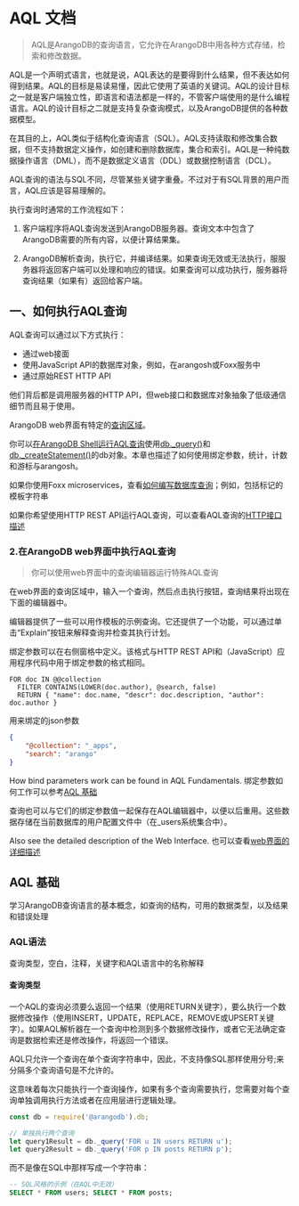 # AQL 文档

>AQL是ArangoDB的查询语言，它允许在ArangoDB中用各种方式存储，检索和修改数据。

AQL是一个声明式语言，也就是说，AQL表达的是要得到什么结果，但不表达如何得到结果。AQL的目标是易读易懂，因此它使用了英语的关键词。AQL的设计目标之一就是客户端独立性，即语言和语法都是一样的，不管客户端使用的是什么编程语言。AQL的设计目标之二就是支持复杂查询模式，以及ArangoDB提供的各种数据模型。

在其目的上，AQL类似于结构化查询语言（SQL）。AQL支持读取和修改集合数据，但不支持数据定义操作，如创建和删除数据库，集合和索引。AQL是一种纯数据操作语言（DML），而不是数据定义语言（DDL）或数据控制语言（DCL）。

AQL查询的语法与SQL不同，尽管某些关键字重叠。不过对于有SQL背景的用户而言，AQL应该是容易理解的。

执行查询时通常的工作流程如下：

1. 客户端程序将AQL查询发送到ArangoDB服务器。查询文本中包含了ArangoDB需要的所有内容，以便计算结果集。

2. ArangoDB解析查询，执行它，并编译结果。如果查询无效或无法执行，服服务器将返回客户端可以处理和响应的错误。如果查询可以成功执行，服务器将查询结果（如果有）返回给客户端。

## 一、如何执行AQL查询
AQL查询可以通过以下方式执行：
- 通过web接面
- 使用JavaScript API的数据库对象，例如，在arangosh或Foxx服务中
- 通过原始REST HTTP API

他们背后都是调用服务器的HTTP API，但web接口和数据库对象抽象了低级通信细节而且易于使用。

ArangoDB web界面有特定的[查询区域](#Executing_AQL_queries_in_the_ArangoDB_web_interface)。

你可以[在ArangoDB Shell运行AQL查询](https://docs.arangodb.com/3.11/aql/how-to-invoke-aql/with-the-web-interface/)使用[db._query()](https://docs.arangodb.com/3.11/aql/how-to-invoke-aql/with-arangosh/#with-db_query)和[db._createStatement()](https://docs.arangodb.com/3.11/aql/how-to-invoke-aql/with-arangosh/#with-db_createstatement-arangostatement)的db对象。本章也描述了如何使用绑定参数，统计，计数和游标与arangosh。

如果你使用Foxx microservices，查看[如何编写数据库查询](https://docs.arangodb.com/3.11/develop/foxx-microservices/getting-started/#writing-database-queries)；例如，包括标记的模板字符串

如果你希望使用HTTP REST API运行AQL查询，可以查看AQL查询的[HTTP接口描述](https://docs.arangodb.com/3.11/develop/http-api/queries/aql-queries/)

### 2.在ArangoDB web界面中执行AQL查询
<a id="Executing_AQL_queries_in_the_ArangoDB_web_interface" ></a>

> 你可以使用web界面中的查询编辑器运行特殊AQL查询

在web界面的查询区域中，输入一个查询，然后点击执行按钮，查询结果将出现在下面的编辑器中。

编辑器提供了一些可以用作模板的示例查询。它还提供了一个功能，可以通过单击“Explain”按钮来解释查询并检查其执行计划。

绑定参数可以在右侧窗格中定义。该格式与HTTP REST API和（JavaScript）应用程序代码中用于绑定参数的格式相同。

```aql
FOR doc IN @@collection
  FILTER CONTAINS(LOWER(doc.author), @search, false)
  RETURN { "name": doc.name, "descr": doc.description, "author": doc.author }
```
用来绑定的json参数
```json
{
    "@collection": "_apps",
    "search": "arango"
}
```
How bind parameters work can be found in AQL Fundamentals.
绑定参数如何工作可以参考[AQL 基础](#AQL_Fundamentals)

查询也可以与它们的绑定参数值一起保存在AQL编辑器中，以便以后重用。这些数据存储在当前数据库的用户配置文件中（在_users系统集合中）。

Also see the detailed description of the Web Interface.
也可以查看[web界面的详细描述](https://docs.arangodb.com/3.11/components/web-interface/)

## AQL 基础
<a id="AQL_Fundamentals" ></a>

学习ArangoDB查询语言的基本概念，如查询的结构，可用的数据类型，以及结果和错误处理

### AQL语法
查询类型，空白，注释，关键字和AQL语言中的名称解释

#### 查询类型
一个AQL的查询必须要么返回一个结果（使用RETURN关键字），要么执行一个数据修改操作（使用INSERT，UPDATE，REPLACE，REMOVE或UPSERT关键字）。如果AQL解析器在一个查询中检测到多个数据修改操作，或者它无法确定查询是数据检索还是修改操作，将返回一个错误。

AQL只允许一个查询在单个查询字符串中，因此，不支持像SQL那样使用分号;来分隔多个查询语句是不允许的。

这意味着每次只能执行一个查询操作，如果有多个查询需要执行，您需要对每个查询单独调用执行方法或者在应用层进行逻辑处理。
```js
const db = require('@arangodb').db;

// 单独执行两个查询
let query1Result = db._query('FOR u IN users RETURN u');
let query2Result = db._query('FOR p IN posts RETURN p');
```
而不是像在SQL中那样写成一个字符串：
```sql
-- SQL风格的示例（在AQL中无效）
SELECT * FROM users; SELECT * FROM posts;
```
